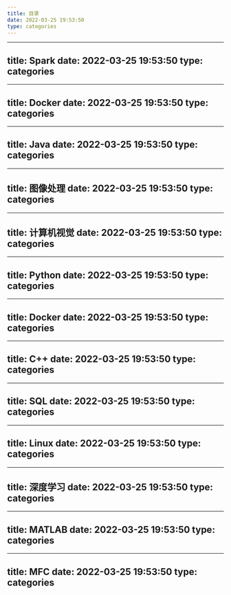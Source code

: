 ```yaml
---
title: 目录
date: 2022-03-25 19:53:50
type: categories
---
```


---
title: Spark
date: 2022-03-25 19:53:50
type: categories
---

---
title: Docker
date: 2022-03-25 19:53:50
type: categories
---

---
title: Java
date: 2022-03-25 19:53:50
type: categories
---

---
title: 图像处理
date: 2022-03-25 19:53:50
type: categories
---

---
title: 计算机视觉
date: 2022-03-25 19:53:50
type: categories
---

---
title: Python
date: 2022-03-25 19:53:50
type: categories
---

---
title: Docker
date: 2022-03-25 19:53:50
type: categories
---

---
title: C++
date: 2022-03-25 19:53:50
type: categories
---

---
title: SQL
date: 2022-03-25 19:53:50
type: categories
---

---
title: Linux
date: 2022-03-25 19:53:50
type: categories
---

---
title: 深度学习
date: 2022-03-25 19:53:50
type: categories
---


---
title: MATLAB
date: 2022-03-25 19:53:50
type: categories
---


---
title: MFC
date: 2022-03-25 19:53:50
type: categories
---

